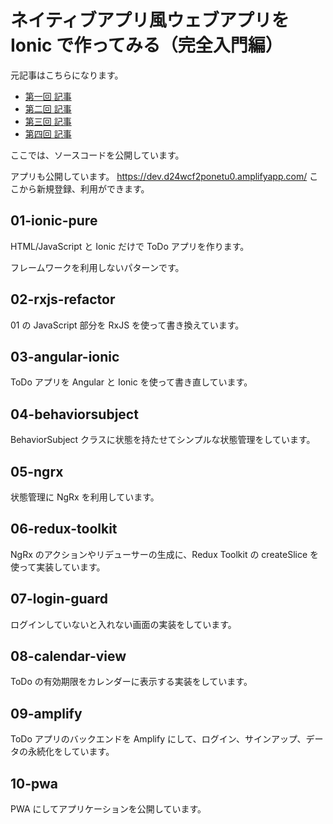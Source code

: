 # ネイティブアプリ風ウェブアプリを Ionic で作ってみる（完全入門編）

元記事はこちらになります。

* [第一回 記事](https://tutorial.co.jp/tech/2021/02/native-ionic-web-app-1/)
* [第二回 記事](https://tutorial.co.jp/tech/2021/02/native-ionic-web-app-2/)
* [第三回 記事](https://tutorial.co.jp/tech/2021/02/native-ionic-web-app-3/)
* [第四回 記事](https://tutorial.co.jp/tech/2021/02/native-ionic-web-app-4/)

ここでは、ソースコードを公開しています。

アプリも公開しています。
https://dev.d24wcf2ponetu0.amplifyapp.com/
ここから新規登録、利用ができます。

## 01-ionic-pure

HTML/JavaScript と Ionic だけで ToDo アプリを作ります。

フレームワークを利用しないパターンです。

## 02-rxjs-refactor

01 の JavaScript 部分を RxJS を使って書き換えています。

## 03-angular-ionic

ToDo アプリを Angular と Ionic を使って書き直しています。

## 04-behaviorsubject

BehaviorSubject クラスに状態を持たせてシンプルな状態管理をしています。

## 05-ngrx

状態管理に NgRx を利用しています。

## 06-redux-toolkit

NgRx のアクションやリデューサーの生成に、Redux Toolkit の createSlice を使って実装しています。

## 07-login-guard

ログインしていないと入れない画面の実装をしています。

## 08-calendar-view

ToDo の有効期限をカレンダーに表示する実装をしています。

## 09-amplify

ToDo アプリのバックエンドを Amplify にして、ログイン、サインアップ、データの永続化をしています。

## 10-pwa

PWA にしてアプリケーションを公開しています。

